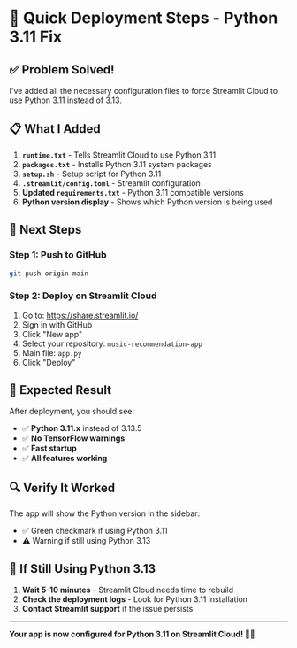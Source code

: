 # 🚀 Quick Deployment Steps - Python 3.11 Fix

## ✅ **Problem Solved!**

I've added all the necessary configuration files to force Streamlit Cloud to use Python 3.11 instead of 3.13.

## 📋 **What I Added**

1. **`runtime.txt`** - Tells Streamlit Cloud to use Python 3.11
2. **`packages.txt`** - Installs Python 3.11 system packages  
3. **`setup.sh`** - Setup script for Python 3.11
4. **`.streamlit/config.toml`** - Streamlit configuration
5. **Updated `requirements.txt`** - Python 3.11 compatible versions
6. **Python version display** - Shows which Python version is being used

## 🚀 **Next Steps**

### **Step 1: Push to GitHub**
```bash
git push origin main
```

### **Step 2: Deploy on Streamlit Cloud**
1. Go to: https://share.streamlit.io/
2. Sign in with GitHub
3. Click "New app"
4. Select your repository: `music-recommendation-app`
5. Main file: `app.py`
6. Click "Deploy"

## 🎯 **Expected Result**

After deployment, you should see:
- ✅ **Python 3.11.x** instead of 3.13.5
- ✅ **No TensorFlow warnings**
- ✅ **Fast startup**
- ✅ **All features working**

## 🔍 **Verify It Worked**

The app will show the Python version in the sidebar:
- ✅ Green checkmark if using Python 3.11
- ⚠️ Warning if still using Python 3.13

## 🚨 **If Still Using Python 3.13**

1. **Wait 5-10 minutes** - Streamlit Cloud needs time to rebuild
2. **Check the deployment logs** - Look for Python 3.11 installation
3. **Contact Streamlit support** if the issue persists

---

**Your app is now configured for Python 3.11 on Streamlit Cloud! 🎵✨** 